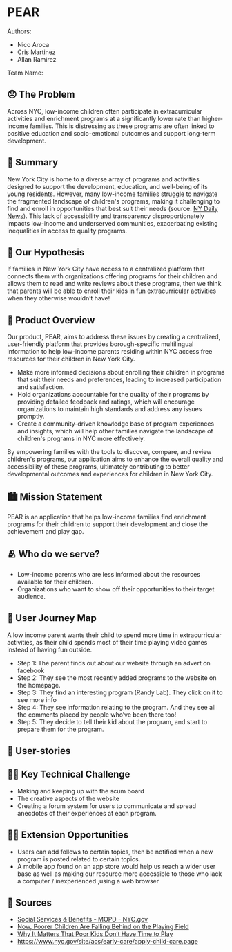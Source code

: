 <!-- Replace with your project name and delete me -->

# PEAR

Authors:

<!-- Replace Name with your names -->

- Nico Aroca
- Cris Martinez
- Allan Ramirez

Team Name:

## 😞 The Problem

<!-- content goes below -->

Across NYC, low-income children often participate in extracurricular activities and enrichment programs at a significantly lower rate than higher-income families. This is distressing as these programs are often linked to positive education and socio-emotional outcomes and support long-term development.

<!-- content goes above -->

## 📝 Summary

<!-- content goes below -->

New York City is home to a diverse array of programs and activities designed to support the development, education, and well-being of its young residents. However, many low-income families struggle to navigate the fragmented landscape of children's programs, making it challenging to find and enroll in opportunities that best suit their needs (source. [NY Daily News](https://www.nydailynews.com/2023/03/23/parents-kids-missing-out-due-to-lack-of-awareness-about-subsidized-child-care-programs-in-nyc-report/#)). This lack of accessibility and transparency disproportionately impacts low-income and underserved communities, exacerbating existing inequalities in access to quality programs.

<!-- content goes above -->

## 🤔 Our Hypothesis

<!-- content goes below -->

If families in New York City have access to a centralized platform that connects them with organizations offering programs for their children and allows them to read and write reviews about these programs, then we think that parents will be able to enroll their kids in fun extracurricular activities when they otherwise wouldn’t have!

<!-- content goes above -->

## 📱 Product Overview

<!-- content goes below -->

Our product, PEAR, aims to address these issues by creating a centralized, user-friendly platform that provides borough-specific multilingual information to help low-income parents residing within NYC access free resources for their children in New York City.

- Make more informed decisions about enrolling their children in programs that suit their needs and preferences, leading to increased participation and satisfaction.
- Hold organizations accountable for the quality of their programs by providing detailed feedback and ratings, which will encourage organizations to maintain high standards and address any issues promptly.
- Create a community-driven knowledge base of program experiences and insights, which will help other families navigate the landscape of children's programs in NYC more effectively.

By empowering families with the tools to discover, compare, and review children's programs, our application aims to enhance the overall quality and accessibility of these programs, ultimately contributing to better developmental outcomes and experiences for children in New York City.

<!-- content goes above -->

## 🏙️ Mission Statement

<!-- content goes below -->

PEAR is an application that helps low-income families find enrichment programs for their children to support their development and close the achievement and play gap.

<!-- content goes above -->

## 🫂 Who do we serve?

<!-- content goes below -->

- Low-income parents who are less informed about the resources available for their children.
- Organizations who want to show off their opportunities to their target audience.

<!-- content goes above -->

## 🧳 User Journey Map

<!-- content goes below -->

A low income parent wants their child to spend more time in extracurricular activities, as their child spends most of their time playing video games instead of having fun outside.

- Step 1: The parent finds out about our website through an advert on facebook
- Step 2: They see the most recently added programs to the website on the homepage.
- Step 3: They find an interesting program (Randy Lab). They click on it to see more info
- Step 4: They see information relating to the program. And they see all the comments placed by people who’ve been there too!
- Step 5: They decide to tell their kid about the program, and start to prepare them for the program.
<!-- content goes above -->

## 👥 User-stories

<!-- content goes below -->

<!-- content goes above -->

## 🧗‍♂️ Key Technical Challenge

<!-- content goes below -->

- Making and keeping up with the scum board
- The creative aspects of the website
- Creating a forum system for users to communicate and spread anecdotes of their experiences at each program.

<!-- content goes above -->

## 🏋🏽 Extension Opportunities

<!-- content goes below -->

- Users can add follows to certain topics, then be notified when a new program is posted related to certain topics.
- A mobile app found on an app store would help us reach a wider user base as well as making our resource more accessible to those who lack a computer / inexperienced ,using a web browser

<!-- content goes above -->

## 📒 Sources

<!-- content goes below -->

- [Social Services & Benefits - MOPD - NYC.gov](https://www.nyc.gov/site/mopd/resources/social-services-benefits.page)
- [Now, Poorer Children Are Falling Behind on the Playing Field](https://archive.is/2x3RH#selection-641.175-641.215)
- [Why It Matters That Poor Kids Don’t Have Time to Play](https://talkpoverty.org/2017/06/01/matters-poor-kids-dont-time-play/index.html)
- https://www.nyc.gov/site/acs/early-care/apply-child-care.page

<!-- content goes above -->
